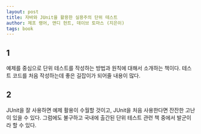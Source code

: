 ```yaml
---
layout: post
title: 자바와 JUnit을 활용한 실용주의 단위 테스트 
author: 제프 랭어, 앤디 헌트, 데이브 토마스 (지은이)
tags: book
---
```


## 1

예제를 중심으로 단위 테스트를 작성하는 방법과 원칙에 대해서 소개하는 책이다. 테스트 코드를 처음 작성하는데 좋은 길잡이가 되어줄 내용이 많다.

## 2

JUnit을 잘 사용하면 예제 활용이 수월할 것이고, JUnit을 처음 사용한다면 잔잔한 고난이 있을 수 있다. 그럼에도 불구하고 국내에 출간된 단위 테스트 관련 책 중에서 발군이라 할 수 있다.

